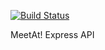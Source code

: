 [![Build Status](https://travis-ci.com/aitord97/MeetAtApp-Server.svg?branch=master)](https://travis-ci.com/aitord97/MeetAtApp-Server)

MeetAt! Express API
